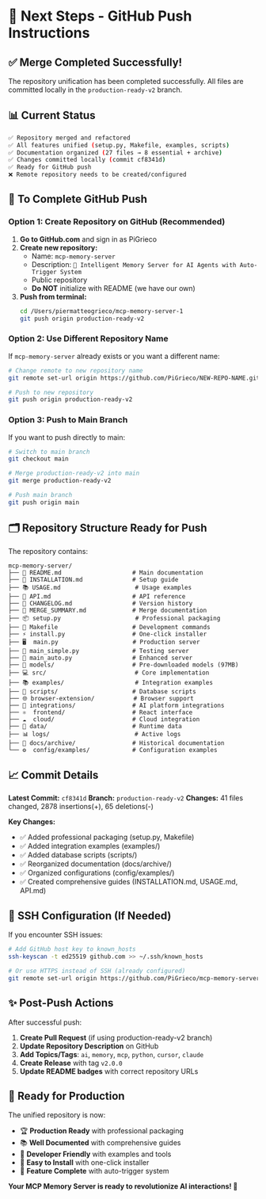 # 🚀 Next Steps - GitHub Push Instructions

## ✅ Merge Completed Successfully!

The repository unification has been completed successfully. All files are committed locally in the `production-ready-v2` branch.

## 📊 Current Status

```bash
✅ Repository merged and refactored
✅ All features unified (setup.py, Makefile, examples, scripts)
✅ Documentation organized (27 files → 8 essential + archive)
✅ Changes committed locally (commit cf8341d)
✅ Ready for GitHub push
❌ Remote repository needs to be created/configured
```

## 🔧 To Complete GitHub Push

### Option 1: Create Repository on GitHub (Recommended)

1. **Go to GitHub.com** and sign in as PiGrieco
2. **Create new repository:**
   - Name: `mcp-memory-server`
   - Description: `🧠 Intelligent Memory Server for AI Agents with Auto-Trigger System`
   - Public repository
   - **Do NOT** initialize with README (we have our own)
3. **Push from terminal:**
   ```bash
   cd /Users/piermatteogrieco/mcp-memory-server-1
   git push origin production-ready-v2
   ```

### Option 2: Use Different Repository Name

If `mcp-memory-server` already exists or you want a different name:

```bash
# Change remote to new repository name
git remote set-url origin https://github.com/PiGrieco/NEW-REPO-NAME.git

# Push to new repository
git push origin production-ready-v2
```

### Option 3: Push to Main Branch

If you want to push directly to main:

```bash
# Switch to main branch
git checkout main

# Merge production-ready-v2 into main
git merge production-ready-v2

# Push main branch
git push origin main
```

## 🗂️ Repository Structure Ready for Push

The repository contains:

```
mcp-memory-server/
├── 📖 README.md                    # Main documentation
├── 🚀 INSTALLATION.md              # Setup guide
├── 📚 USAGE.md                     # Usage examples  
├── 🔌 API.md                       # API reference
├── 📝 CHANGELOG.md                 # Version history
├── 🔄 MERGE_SUMMARY.md             # Merge documentation
├── 📦 setup.py                     # Professional packaging
├── 🔧 Makefile                     # Development commands
├── ⚡ install.py                   # One-click installer
├── 🖥️  main.py                     # Production server
├── 🧪 main_simple.py               # Testing server
├── 🤖 main_auto.py                 # Enhanced server
├── 🧠 models/                      # Pre-downloaded models (97MB)
├── 💻 src/                         # Core implementation
├── 📚 examples/                    # Integration examples
├── 🔧 scripts/                     # Database scripts
├── 🌐 browser-extension/           # Browser support
├── 🔗 integrations/                # AI platform integrations
├── ⚛️  frontend/                   # React interface
├── ☁️  cloud/                      # Cloud integration
├── 💾 data/                        # Runtime data
├── 📊 logs/                        # Active logs
├── 📁 docs/archive/                # Historical documentation
└── ⚙️  config/examples/            # Configuration examples
```

## 📈 Commit Details

**Latest Commit:** `cf8341d`
**Branch:** `production-ready-v2`
**Changes:** 41 files changed, 2878 insertions(+), 65 deletions(-)

**Key Changes:**
- ✅ Added professional packaging (setup.py, Makefile)
- ✅ Added integration examples (examples/)
- ✅ Added database scripts (scripts/)
- ✅ Reorganized documentation (docs/archive/)
- ✅ Organized configurations (config/examples/)
- ✅ Created comprehensive guides (INSTALLATION.md, USAGE.md, API.md)

## 🔑 SSH Configuration (If Needed)

If you encounter SSH issues:

```bash
# Add GitHub host key to known_hosts
ssh-keyscan -t ed25519 github.com >> ~/.ssh/known_hosts

# Or use HTTPS instead of SSH (already configured)
git remote set-url origin https://github.com/PiGrieco/mcp-memory-server.git
```

## ✨ Post-Push Actions

After successful push:

1. **Create Pull Request** (if using production-ready-v2 branch)
2. **Update Repository Description** on GitHub
3. **Add Topics/Tags**: `ai`, `memory`, `mcp`, `python`, `cursor`, `claude`
4. **Create Release** with tag `v2.0.0`
5. **Update README badges** with correct repository URLs

## 🎯 Ready for Production

The unified repository is now:

- 🏆 **Production Ready** with professional packaging
- 📚 **Well Documented** with comprehensive guides
- 🔧 **Developer Friendly** with examples and tools
- 🚀 **Easy to Install** with one-click installer
- 🧠 **Feature Complete** with auto-trigger system

**Your MCP Memory Server is ready to revolutionize AI interactions! 🚀**
